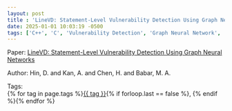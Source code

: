 ```yaml
---
layout: post
title : 'LineVD: Statement-Level Vulnerability Detection Using Graph Neural Networks'
date: 2025-01-01 10:03:19 -0500
tags: ['C++', 'C', 'Vulnerability Detection', 'Graph Neural Network', 'Tokenizer']
---
```

Paper: [LineVD: Statement-Level Vulnerability Detection Using Graph Neural Networks](https://dl-acm-org.proxy.library.nd.edu/doi/pdf/10.1145/3524842.3527949)

Author: Hin, D. and Kan, A. and Chen, H. and Babar, M. A.




 Tags:  
        <span>{% for tag in page.tags %}<a href="{{ site.baseurl }}tags/#{{ tag | slugify }}">{{ tag }}</a>{% if forloop.last == false %}, {% endif %}{% endfor %}</span>
